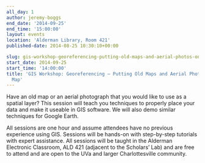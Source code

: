 ```yaml
---
all_day: 1
author: jeremy-boggs
end_date: '2014-09-25'
end_time: '15:00:00'
layout: events
location: 'Alderman Library, Room 421'
published-date: 2014-08-25 10:30:10+00:00

slug: gis-workshop-georeferencing-putting-old-maps-and-aerial-photos-on-your-map
start_date: 2014-09-25
start_time: '14:00:00'
title: 'GIS Workshop: Georeferencing – Putting Old Maps and Aerial Photos on Your
  Map'
---
```


Have an old map or an aerial photograph that you would like to use as a spatial layer? This session will teach you techniques to properly place your data and make it useable in GIS software. We will also demo similar techniques for Google Earth.

All sessions are one hour and assume attendees have no previous experience using GIS. Sessions will be hands-on with step-by-step tutorials with expert assistance. All sessions will be taught in the Alderman Electronic Classroom, ALD 421 (adjacent to the Scholars’ Lab) and are free to attend and are open to the UVa and larger Charlottesville community.
